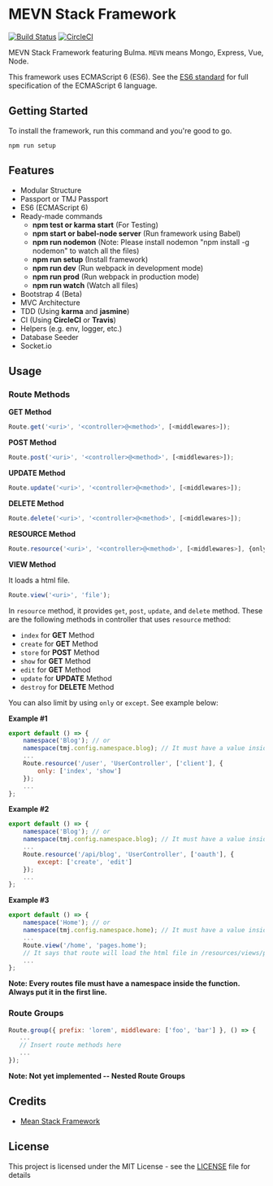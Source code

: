# MEVN Stack Framework

[![Build Status](https://travis-ci.org/jcmlumacad/mevn-stack-framework.svg?branch=master)](https://travis-ci.org/jcmlumacad/mevn-stack-framework)
[![CircleCI](https://circleci.com/gh/jcmlumacad/mevn-stack-framework.svg?style=svg)](https://circleci.com/gh/jcmlumacad/mevn-stack-framework)

MEVN Stack Framework featuring Bulma. `MEVN` means Mongo, Express, Vue, Node.

This framework uses ECMAScript 6 (ES6). See the [ES6 standard](http://www.ecma-international.org/ecma-262/6.0/) for full specification of the ECMAScript 6 language.

## Getting Started

To install the framework, run this command and you're good to go.

```
npm run setup
```

## Features

- Modular Structure
- Passport or TMJ Passport
- ES6 (ECMAScript 6)
- Ready-made commands
  - **npm test or karma start** (For Testing)
  - **npm start or babel-node server** (Run framework using Babel)
  - **npm run nodemon** (Note: Please install nodemon "npm install -g nodemon" to watch all the files)
  - **npm run setup** (Install framework)
  - **npm run dev** (Run webpack in development mode)
  - **npm run prod** (Run webpack in production mode)
  - **npm run watch** (Watch all files)
- Bootstrap 4 (Beta)
- MVC Architecture
- TDD (Using **karma** and **jasmine**)
- CI (Using **CircleCI** or **Travis**)
- Helpers (e.g. env, logger, etc.)
- Database Seeder
- Socket.io

## Usage

### Route Methods

**GET Method**

```js
Route.get('<uri>', '<controller>@<method>', [<middlewares>]);
```

**POST Method**

```js
Route.post('<uri>', '<controller>@<method>', [<middlewares>]);
```

**UPDATE Method**

```js
Route.update('<uri>', '<controller>@<method>', [<middlewares>]);
```

**DELETE Method**

```js
Route.delete('<uri>', '<controller>@<method>', [<middlewares>]);
```

**RESOURCE Method**

```js
Route.resource('<uri>', '<controller>@<method>', [<middlewares>], {only|except});
```

**VIEW Method**

It loads a html file.

```js
Route.view('<uri>', 'file');
```

In `resource` method, it provides `get`, `post`, `update`, and `delete` method. These are the following methods in controller that uses `resource` method:

- `index` for **GET** Method
- `create` for **GET** Method
- `store` for **POST** Method
- `show` for **GET** Method
- `edit` for **GET** Method
- `update` for **UPDATE** Method
- `destroy` for **DELETE** Method

You can also limit by using `only` or `except`. See example below:

**Example #1**

```js
export default () => {
    namespace('Blog'); // or
    namespace(tmj.config.namespace.blog); // It must have a value inside helper (located in /lib/helpers.js)
    ...
    Route.resource('/user', 'UserController', ['client'], {
        only: ['index', 'show']
    });
    ...
};
```

**Example #2**

```js
export default () => {
    namespace('Blog'); // or
    namespace(tmj.config.namespace.blog); // It must have a value inside helper (located in /lib/helpers.js)
    ...
    Route.resource('/api/blog', 'UserController', ['oauth'], {
        except: ['create', 'edit']
    });
    ...
};
```

**Example #3**

```js
export default () => {
    namespace('Home'); // or
    namespace(tmj.config.namespace.home); // It must have a value inside helper (located in /lib/helpers.js)
    ...
    Route.view('/home', 'pages.home');
    // It says that route will load the html file in /resources/views/pages/home.html
    ...
};
```

**Note: Every routes file must have a namespace inside the function. Always put it in the first line.**

### Route Groups

```js
Route.group({ prefix: 'lorem', middleware: ['foo', 'bar'] }, () => {
   ...
   // Insert route methods here
   ...
});
```

**Note: Not yet implemented -- Nested Route Groups**

## Credits

- [Mean Stack Framework](https://github.com/TMJPEngineering/mean-stack-framework)

## License

This project is licensed under the MIT License - see the [LICENSE](https://github.com/TMJPEngineering/mevn-stack-framework/blob/master/LICENSE) file for details
